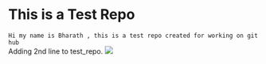  # This is a Test Repo
 ```Hi my name is Bharath , this is a test repo created for working on git hub ```  
Adding 2nd line to test_repo. 
 ![](bpusulur.jpg)